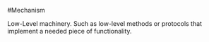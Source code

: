 #Mechanism

Low-Level machinery. Such as low-level methods or protocols that implement a needed piece of functionality. 